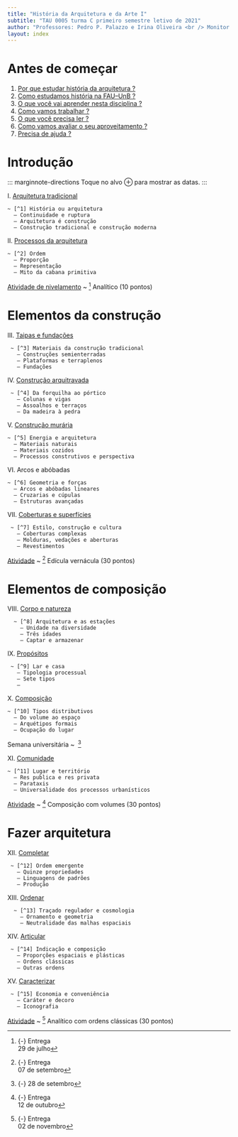 ```yaml
---
title: "História da Arquitetura e da Arte I"
subtitle: "TAU 0005 turma C primeiro semestre letivo de 2021"
author: "Professores: Pedro P. Palazzo e Irina Oliveira <br /> Monitor: a definir"
layout: index
---
```


# Antes de começar #

1. [Por que estudar história da arquitetura ?](_plano/por-que-historia.md) <!--_,-->
2. [Como estudamos história na FAU–UnB ?](_plano/sobre-disciplina.md) <!--_,-->
3. [O que você vai aprender nesta disciplina ?](_plano/objetivos.md) <!--_,-->
4. [Como vamos trabalhar ?](_plano/metodologia.md) <!--_,-->
7. [O que você precisa ler ?](_plano/bibliografia.md) <!--_,-->
6. [Como vamos avaliar o seu aproveitamento ?](_plano/avalia.md) <!--_,-->
5. [Precisa de ajuda ?](_plano/apoio.md) <!--_,-->

# Introdução #

::: marginnote-directions
Toque no alvo ⊕ para mostrar as datas.
:::

I.  [Arquitetura tradicional](_aula/01-arqtrad.md)

    ~ [^1] História ou arquitetura
      — Continuidade e ruptura
      — Arquitetura é construção
      — Construção tradicional e construção moderna

II. [Processos da arquitetura](_aula/02-processos.md)

    ~ [^2] Ordem
      — Proporção
      — Representação
      — Mito da cabana primitiva

[Atividade de nivelamento](_trab/rodape.md) <!--_,-->
~ [^a1] Analítico (10 pontos)

# Elementos da construção #

III. [Taipas e fundações](_aula/03-taipa.md)

     ~ [^3] Materiais da construção tradicional
       — Construções semienterradas
       — Plataformas e terraplenos
       — Fundações

IV.  [Construção arquitravada](_aula/04-arquitravada.md)

     ~ [^4] Da forquilha ao pórtico
       — Colunas e vigas
       — Assoalhos e terraços
       — Da madeira à pedra

V.  [Construção murária](_aula/05-muraria.md)

    ~ [^5] Energia e arquitetura
      — Materiais naturais
      — Materiais cozidos
      — Processos construtivos e perspectiva

VI. Arcos e abóbadas

    ~ [^6] Geometria e forças
      — Arcos e abóbadas lineares
      — Cruzarias e cúpulas
      — Estruturas avançadas

VII. [Coberturas e superfícies](_aula/07-coberturas.md)

     ~ [^7] Estilo, construção e cultura
       — Coberturas complexas
       — Molduras, vedações e aberturas
       — Revestimentos

[Atividade](_trab/vernacular.md) <!--_,-->
~ [^a2] Edícula vernácula (30 pontos)

# Elementos de composição #

VIII. [Corpo e natureza](_aula/08-corpo-natureza.md)

      ~ [^8] Arquitetura e as estações
        — Unidade na diversidade
        — Três idades
        — Captar e armazenar

IX.  [Propósitos](_aula/09-propositos.md)

     ~ [^9] Lar e casa
       — Tipologia processual
       — Sete tipos
       — 

X.  [Composição](_aula/10-composicao.md)

    ~ [^10] Tipos distributivos
      — Do volume ao espaço
      — Arquétipos formais
      — Ocupação do lugar

Semana universitária
~  [^se]

XI. [Comunidade](_aula/11-comunidade.md)

    ~ [^11] Lugar e território
      — Res publica e res privata
      — Parataxis
      — Universalidade dos processos urbanísticos

[Atividade](_trab/quincunx.md) <!--_,-->
~ [^a3] Composição com volumes (30 pontos)

# Fazer arquitetura #

XII. [Completar](_aula/12-completar.md)

     ~ [^12] Ordem emergente
       — Quinze propriedades
       — Linguagens de padrões
       — Produção

XIII. [Ordenar](_aula/13-ordenar.md)

      ~ [^13] Traçado regulador e cosmologia
        — Ornamento e geometria
        — Neutralidade das malhas espaciais

XIV. [Articular](_aula/14-articular.md)

     ~ [^14] Indicação e composição
       — Proporções espaciais e plásticas
       — Ordens clássicas
       — Outras ordens

XV.  [Caracterizar](_aula/15-caracterizar.md)

     ~ [^15] Economia e conveniência
       — Caráter e decoro
       — Iconografia

<!--
   -XVI. [Proporcionar](_aula/16-proporcionar.md)
   -
   -     ~ [^16] Proporções como instrumento da construção
   -       — Proporções fixas e dinâmicas
   -->

[Atividade](_trab/analitico.md) <!--_,-->
~ [^a4] Analítico com ordens clássicas (30 pontos)


[^1]: {-} 20 de julho

[^2]: {-} 27 de julho

[^a1]: {-} Entrega  
     29 de julho

[^3]: {-} 03 de agosto

[^4]: {-} 10 de agosto

[^5]: {-} 17 de agosto

[^6]: {-} 24 de agosto

[^7]: {-} 31 de agosto

[^a2]: {-} Entrega  
     07 de setembro

[^8]: {-} 09 de setembro

[^9]: {-} 14 de setembro

[^10]: {-} 21 de setembro

<!-- Semana universitária -->

[^se]: {-} 28 de setembro

[^11]: {-} 05 de outubro

[^a3]: {-} Entrega  
     12 de outubro

[^12]: {-} 14 de outubro

[^13]: {-} 19 de outubro

[^14]: {-} 26 de outubro

[^15]: {-} 04 de novembro

<!--[^16]: {-} 09 de novembro-->

[^a4]: {-} Entrega  
     02 de novembro
